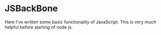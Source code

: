 # JSBackBone

Here I've written some basic functionality of JavaScript. This is very much helpful before starting of node js.
